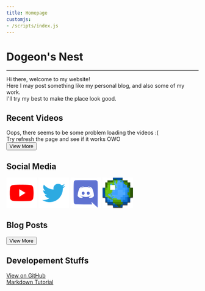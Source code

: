 ```yaml
---
title: Homepage
customjs:
- /scripts/index.js
---
```

# Dogeon's Nest

**********************

Hi there, welcome to my website\!  
Here I may post something like my personal blog, and also some of my work.  
I'll try my best to make the place look good.

## Recent Videos

<div id="vids">
Oops, there seems to be some problem loading the videos :( <br>
Try refresh the page and see if it works OWO
</div>


<a href="/yt/videos" title="All of my videos (probably)">
  <button class="button">View More</button>
</a>

## Social Media

[![Youtube Channel](/img/links/youtube.png)][yt]
[![Twitter](/img/links/twitter.png)][twitter]
[![Discord](/img/links/discord.png)][dc]
[![Planet Minecraft](/img/links/pmc.png)][pmc]

[yt]: https://www.youtube.com/channel/UCapFOd5gDDMNszKmVPKo9JQ "My Youtube Channel"
[twitter]: https://twitter.com/dogeon188 "My Twitter"
[dc]: https://discord.gg/ZNYMdKK "My Discord Server"
[pmc]: https://www.planetminecraft.com/member/dogeon188/ "Planet Minecraft"

## Blog Posts

<a href="/blog/" title="All of my videos (probably)">
  <button class="button">View More</button>
</a>

## Developement Stuffs

[View on GitHub](https://github.com/Dogeon188/dogeon188.github.io)  
[Markdown Tutorial](https://markdown.tw/)

